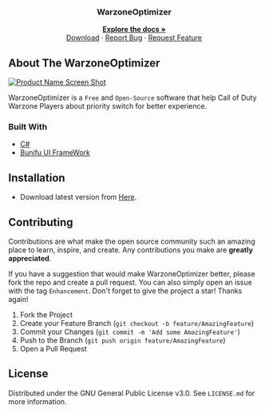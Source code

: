 <h3 align="center">WarzoneOptimizer</h3>
 
  <p align="center">
    <a href="https://github.com/amirhoseindavat/WarzoneOptimizer#readme"><strong>Explore the docs »</strong></a>
    <br />
    <a href="https://github.com/amirhoseindavat/WarzoneOptimizer/edit/main/README.md#installation">Download</a>
    ·
    <a href="https://github.com/amirhoseindavat/WarzoneOptimizer/issues">Report Bug</a>
    ·
    <a href="https://github.com/amirhoseindavat/WarzoneOptimizer/issues">Request Feature</a>
  </p>
</div>

## About The WarzoneOptimizer

[![Product Name Screen Shot][product-screenshot]](https://CodeMage.ir)

WarzoneOptimizer is a `Free` and `Open-Source` software that help Call of Duty Warzone Players about priority switch for better experience.

<!--<p align="right">(<a href="#top">back to top</a>)</p>-->

### Built With

* [C#](https://docs.microsoft.com/en-us/dotnet/csharp)
* [Bunifu UI FrameWork](https://bunifuframework.com/)

<!--### Prerequisites-->
## Installation

* Download latest version from [Here](https://cdn.codemage.ir/Projects/WarzoneOptimiezer/Latest). 

<!-- ROADMAP 
## Roadmap

[ ] Feature 1

See the [open issues](https://github.com/amirhoseindavat/WarzoneOptimizer/issues) for a full list of proposed features (and known issues).-->

## Contributing

Contributions are what make the open source community such an amazing place to learn, inspire, and create. Any contributions you make are **greatly appreciated**.

If you have a suggestion that would make WarzoneOptimizer better, please fork the repo and create a pull request. You can also simply open an issue with the tag `Enhancement`.
Don't forget to give the project a star! Thanks again!
 
1. Fork the Project
2. Create your Feature Branch (`git checkout -b feature/AmazingFeature`)
3. Commit your Changes (`git commit -m 'Add some AmazingFeature'`)
4. Push to the Branch (`git push origin feature/AmazingFeature`)
5. Open a Pull Request

## License

Distributed under the GNU General Public License v3.0. See `LICENSE.md` for more information.


<!-- MARKDOWN LINKS & IMAGES -->

[product-screenshot]: https://cdn.codemage.ir/Projects/WarzoneOptimizer/ScreenShots/1.png
